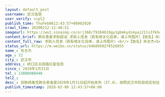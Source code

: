 ```yaml
---
layout: default_post
username: 武汉高丽
user_verify: vipl2
publish_time: ThuFeb0612:43:57+08002020
crawl_time: 20200212-12:40:51
imageurl: https://wx2.sinaimg.cn/orj360/79184619gy1gbmkydimyaj21ls37khdt.jpg,https://wx2.sinaimg.cn/orj360/79184619gy1gbmkybi13gj21ls37kkjl.jpg,https://wx1.sinaimg.cn/orj360/79184619gy1gbmkyf9ribj21ls37ke81.jpg,https://wx3.sinaimg.cn/orj360/79184619gy1gbmkyh45ukj21ls37ke81.jpg,https://wx1.sinaimg.cn/orj360/79184619gy1gbmkyjh5goj21ls37k000.jpg,https://wx2.sinaimg.cn/orj360/79184619gy1gbmkym1kwdj21ls37k1ky.jpg
content_brief: 肺炎患者求助超话 求助人信息（若有相关化验单，请上传图片）【姓名】肖志杰【年龄】72【所在城市】武汉市【所在小区、社区】硚口区 古田路红星佳苑【患病时间】2020年1月31日【联系方式】13886088446【其他紧急联系人】【病情描述】 双肺病毒性肺炎       患者是2020年1月31日起开始发热 ...全文
content_full_raw: 求助人信息（若有相关化验单，请上传图片）<br/>【姓名】肖志杰<br/>【年龄】72<br/>【所在城市】武汉市<br/>【所在小区、社区】硚口区古田路红星佳苑<br/>【患病时间】2020年1月31日<br/>【联系方式】13886088446<br/>【其他紧急联系人】<br/>【病情描述】双肺病毒性肺炎<br/>患者是2020年1月31日起开始发热（37.4），按照武汉市防疫规定到社区报备，社区建议在家隔离观察，持续四天在家吃药情况越来越糟，浑身无力，呼吸困难，咳嗽，高烧39度不退，毫无食欲。后家人陪同到普爱医院做CT诊断结果为双肺病毒性肺炎。却无法住院治疗，为了输液一清早在家人的陪护下艰难的到医院排队至下午才打上针，老人高烧39度多排队8个多小时，无法进食，无法喝水，而且周围同时排队的一二百人几乎全是确诊病人，风险多大不言而喻！输液回家后患者情况越来越差，坐都坐不住，不能进食，呼吸急促，对家属就是一种煎熬。患者出现腹泻，高烧，加上又有高血压，类风湿关节炎，乳腺癌，家属全家打听各个医院希望能住院治疗，但是得到的是等候社区安排，没有床位！求助社区居委会反应情况，市长热线，市卫健委，120，报社等等，所有的答复都是会向上报备，冰冷的回复等待通知，居家隔离，你的情况我们会反馈。但是老人家等不起了，再拖下去后果我们不敢面对。患者得不到有效治疗，而这种隔离也是对家属的不公平，不负责，让她们全部暴露在病毒感染的环境中，市面上根本没有药水和口罩销售，更别谈高度传染性疾病的隔离和治疗。这几天家属还要到定点医院发热门诊去开药，同时碰一下运气看能否有床位。重复在病毒交叉感染的环境中，这难道就是有效的办法？我们联系了媒体加入了一个QQ群，发现这不是个别现象，太多人都在等床位，太多家庭都和我们一样的情况！我们家属连续几天下来彻底绝望了！父亲也出现了相关症状，ct检查也是病毒性肺炎，儿女不知道自己是否被感染，这样等待下去，不敢想像后面会是什么样的结果！这就是武汉在这场新型冠状病毒灾害中封城，武汉市民付出的代价！<br/>求各位能转发出去，让更多的人看到，能引起相关部门的关注和重视
status_url: https://m.weibo.cn/status/4468950278526855
name_: 肖志杰
age_: 72
city_: 武汉市
address_: 硚口区古田路红星佳苑
since_: 2020年1月31日
tel_: 13886088446
tel2_: 
desc_: 双肺病毒性肺炎患者是2020年1月31日起开始发热（37.4），按照武汉市防疫规定到社区报备，社区建议在家隔离观察，持续四天在家吃药情况越来越糟，浑身无力，呼吸困难，咳嗽，高烧39度不退，毫无食欲。后家人陪同到普爱医院做CT诊断结果为双肺病毒性肺炎。却无法住院治疗，为了输液一清早在家人的陪护下艰难的到医院排队至下午才打上针，老人高烧39度多排队8个多小时，无法进食，无法喝水，而且周围同时排队的一二百人几乎全是确诊病人，风险多大不言而喻！输液回家后患者情况越来越差，坐都坐不住，不能进食，呼吸急促，对家属就是一种煎熬。患者出现腹泻，高烧，加上又有高血压，类风湿关节炎，乳腺癌，家属全家打听各个医院希望能住院治疗，但是得到的是等候社区安排，没有床位！求助社区居委会反应情况，市长热线，市卫健委，120，报社等等，所有的答复都是会向上报备，冰冷的回复等待通知，居家隔离，你的情况我们会反馈。但是老人家等不起了，再拖下去后果我们不敢面对。患者得不到有效治疗，而这种隔离也是对家属的不公平，不负责，让她们全部暴露在病毒感染的环境中，市面上根本没有药水和口罩销售，更别谈高度传染性疾病的隔离和治疗。这几天家属还要到定点医院发热门诊去开药，同时碰一下运气看能否有床位。重复在病毒交叉感染的环境中，这难道就是有效的办法？我们联系了媒体加入了一个QQ群，发现这不是个别现象，太多人都在等床位，太多家庭都和我们一样的情况！我们家属连续几天下来彻底绝望了！父亲也出现了相关症状，ct检查也是病毒性肺炎，儿女不知道自己是否被感染，这样等待下去，不敢想像后面会是什么样的结果！这就是武汉在这场新型冠状病毒灾害中封城，武汉市民付出的代价！求各位能转发出去，让更多的人看到，能引起相关部门的关注和重视
publish_timestamp: 2020-02-06 12:43:57+08:00
---
```

